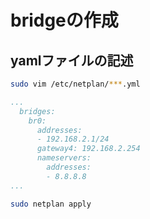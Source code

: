 # bridgeの作成
## yamlファイルの記述
```sh
sudo vim /etc/netplan/***.yml
```
```yaml
...
  bridges:
    br0:
      addresses:
      - 192.168.2.1/24
      gateway4: 192.168.2.254
      nameservers:
        addresses:
        - 8.8.8.8
...
```
```sh
sudo netplan apply
```